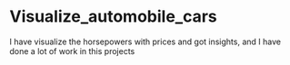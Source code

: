 # Visualize_automobile_cars
I have visualize  the horsepowers with prices and got insights, and I have done a lot of work in this projects
